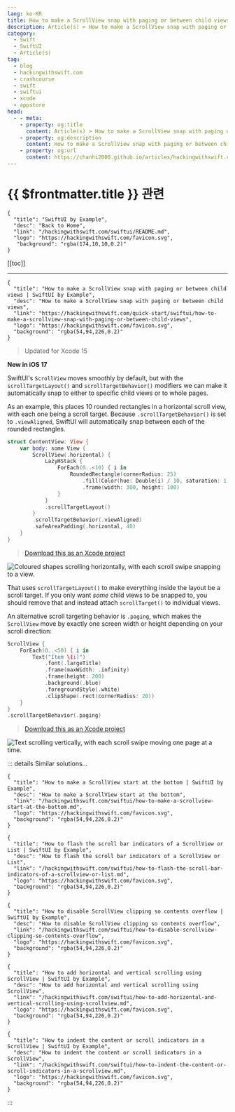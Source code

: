 ```yaml
---
lang: ko-KR
title: How to make a ScrollView snap with paging or between child views
description: Article(s) > How to make a ScrollView snap with paging or between child views
category:
  - Swift
  - SwiftUI
  - Article(s)
tag: 
  - blog
  - hackingwithswift.com
  - crashcourse
  - swift
  - swiftui
  - xcode
  - appstore
head:
  - - meta:
    - property: og:title
      content: Article(s) > How to make a ScrollView snap with paging or between child views
    - property: og:description
      content: How to make a ScrollView snap with paging or between child views
    - property: og:url
      content: https://chanhi2000.github.io/articles/hackingwithswift.com/swiftui/how-to-make-a-scrollview-snap-with-paging-or-between-child-views.html
---
```


# {{ $frontmatter.title }} 관련

```component VPCard
{
  "title": "SwiftUI by Example",
  "desc": "Back to Home",
  "link": "/hackingwithswift.com/swiftui/README.md",
  "logo": "https://hackingwithswift.com/favicon.svg",
   "background": "rgba(174,10,10,0.2)"
}
```

[[toc]]

---

```component VPCard
{
  "title": "How to make a ScrollView snap with paging or between child views | SwiftUI by Example",
  "desc": "How to make a ScrollView snap with paging or between child views",
  "link": "https://hackingwithswift.com/quick-start/swiftui/how-to-make-a-scrollview-snap-with-paging-or-between-child-views",
  "logo": "https://hackingwithswift.com/favicon.svg",
  "background": "rgba(54,94,226,0.2)"
}
```

> Updated for Xcode 15

**New in iOS 17**

SwiftUI's `ScrollView` moves smoothly by default, but with the `scrollTargetLayout()` and `scrollTargetBehavior()` modifiers we can make it automatically snap to either to specific child views or to whole pages.

As an example, this places 10 rounded rectangles in a horizontal scroll view, with each one being a scroll target. Because `.scrollTargetBehavior()` is set to `.viewAligned`, SwiftUI will automatically snap between each of the rounded rectangles.

```swift
struct ContentView: View {
    var body: some View {
        ScrollView(.horizontal) {
            LazyHStack {
                ForEach(0..<10) { i in
                    RoundedRectangle(cornerRadius: 25)
                        .fill(Color(hue: Double(i) / 10, saturation: 1, brightness: 1).gradient)
                        .frame(width: 300, height: 100)
                }
            }
            .scrollTargetLayout()
        }
        .scrollTargetBehavior(.viewAligned)
        .safeAreaPadding(.horizontal, 40)
    }
}
```

> [<FontIcon icon="fas fa-file-zipper"/>Download this as an Xcode project](https://hackingwithswift.com/files/projects/swiftui/how-to-make-a-scrollview-snap-with-paging-or-between-child-views-1.zip)

![Coloured shapes scrolling horizontally, with each scroll swipe snapping to a view.](https://hackingwithswift.com/img/books/quick-start/swiftui/how-to-make-a-scrollview-snap-with-paging-or-between-child-views-1~dark@2x.gif)

That uses `scrollTargetLayout()` to make everything inside the layout be a scroll target. If you only want *some* child views to be snapped to, you should remove that and instead attach `scrollTarget()` to individual views.

An alternative scroll targeting behavior is `.paging`, which makes the `ScrollView` move by exactly one screen width or height depending on your scroll direction:

```swift
ScrollView {
    ForEach(0..<50) { i in
        Text("Item \(i)")
            .font(.largeTitle)
            .frame(maxWidth: .infinity)
            .frame(height: 200)
            .background(.blue)
            .foregroundStyle(.white)
            .clipShape(.rect(cornerRadius: 20))
    }
}
.scrollTargetBehavior(.paging)
```

> [<FontIcon icon="fas fa-file-zipper"/>Download this as an Xcode project](https://hackingwithswift.com/files/projects/swiftui/how-to-make-a-scrollview-snap-with-paging-or-between-child-views-2.zip)

![Text scrolling vertically, with each scroll swipe moving one page at a time.](https://hackingwithswift.com/img/books/quick-start/swiftui/how-to-make-a-scrollview-snap-with-paging-or-between-child-views-2~dark@2x.gif)

::: details Similar solutions…

```component VPCard
{
  "title": "How to make a ScrollView start at the bottom | SwiftUI by Example",
  "desc": "How to make a ScrollView start at the bottom",
  "link": "/hackingwithswift.com/swiftui/how-to-make-a-scrollview-start-at-the-bottom.md",
  "logo": "https://hackingwithswift.com/favicon.svg",
  "background": "rgba(54,94,226,0.2)"
}
```

```component VPCard
{
  "title": "How to flash the scroll bar indicators of a ScrollView or List | SwiftUI by Example",
  "desc": "How to flash the scroll bar indicators of a ScrollView or List",
  "link": "/hackingwithswift.com/swiftui/how-to-flash-the-scroll-bar-indicators-of-a-scrollview-or-list.md",
  "logo": "https://hackingwithswift.com/favicon.svg",
  "background": "rgba(54,94,226,0.2)"
}
```

```component VPCard
{
  "title": "How to disable ScrollView clipping so contents overflow | SwiftUI by Example",
  "desc": "How to disable ScrollView clipping so contents overflow",
  "link": "/hackingwithswift.com/swiftui/how-to-disable-scrollview-clipping-so-contents-overflow",
  "logo": "https://hackingwithswift.com/favicon.svg",
  "background": "rgba(54,94,226,0.2)"
}
```

```component VPCard
{
  "title": "How to add horizontal and vertical scrolling using ScrollView | SwiftUI by Example",
  "desc": "How to add horizontal and vertical scrolling using ScrollView",
  "link": "/hackingwithswift.com/swiftui/how-to-add-horizontal-and-vertical-scrolling-using-scrollview.md",
  "logo": "https://hackingwithswift.com/favicon.svg",
  "background": "rgba(54,94,226,0.2)"
}
```

```component VPCard
{
  "title": "How to indent the content or scroll indicators in a ScrollView | SwiftUI by Example",
  "desc": "How to indent the content or scroll indicators in a ScrollView",
  "link": "/hackingwithswift.com/swiftui/how-to-indent-the-content-or-scroll-indicators-in-a-scrollview.md",
  "logo": "https://hackingwithswift.com/favicon.svg",
  "background": "rgba(54,94,226,0.2)"
}
```

:::


